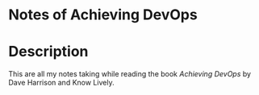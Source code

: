 # Notes of Achieving DevOps

# Description
This are all my notes taking while reading the book *Achieving DevOps* by Dave Harrison and Know Lively.
